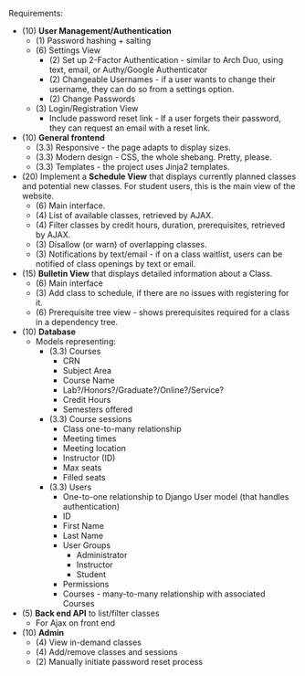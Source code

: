 Requirements:

* (10) **User Management/Authentication**
    * (1) Password hashing + salting
    * (6) Settings View
        * (2) Set up 2-Factor Authentication - similar to Arch Duo, using text, email, or Authy/Google Authenticator
        * (2) Changeable Usernames - if a user wants to change their username, they can do so from a settings option.
        * (2) Change Passwords
    * (3) Login/Registration View
        * Include password reset link - If a user forgets their password, they can request an email with a reset link.
* (10) **General frontend**
    * (3.3) Responsive - the page adapts to display sizes.
    * (3.3) Modern design - CSS, the whole shebang. Pretty, please.
    * (3.3) Templates - the project uses Jinja2 templates.
* (20) Implement a **Schedule View** that displays currently planned classes and potential new classes. For student users, this is the main view of the website.
    * (6) Main interface.
    * (4) List of available classes, retrieved by AJAX.
    * (4) Filter classes by credit hours, duration, prerequisites, retrieved by AJAX.
    * (3) Disallow (or warn) of overlapping classes.
    * (3) Notifications by text/email - if on a class waitlist, users can be notified of class openings by text or email.
* (15) **Bulletin View** that displays detailed information about a Class.
    * (6) Main interface
    * (3) Add class to schedule, if there are no issues with registering for it.
    * (6) Prerequisite tree view - shows prerequisites required for a class in a dependency tree.
* (10) **Database**
    * Models representing:
        * (3.3) Courses
            * CRN
            * Subject Area
            * Course Name
            * Lab?/Honors?/Graduate?/Online?/Service?
            * Credit Hours
            * Semesters offered
        * (3.3) Course sessions
            * Class one-to-many relationship
            * Meeting times
            * Meeting location
            * Instructor (ID)
            * Max seats
            * Filled seats
        * (3.3) Users
            * One-to-one relationship to Django User model (that handles authentication)
            * ID
            * First Name
            * Last Name
            * User Groups
                * Administrator
                * Instructor
                * Student
            * Permissions
            * Courses - many-to-many relationship with associated Courses
* (5) **Back end API** to list/filter classes
    * For Ajax on front end
* (10) **Admin**
    * (4) View in-demand classes
    * (4) Add/remove classes and sessions
    * (2) Manually initiate password reset process